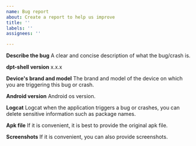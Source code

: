 ```yaml
---
name: Bug report
about: Create a report to help us improve
title: ''
labels: ''
assignees: ''

---
```


**Describe the bug**
A clear and concise description of what the bug/crash is.

**dpt-shell version**
x.x.x

**Device's brand and model**
The brand and model of the device on which you are triggering this bug or crash.

**Android version**
Android os version.

**Logcat**
Logcat when the application triggers a bug or crashes, you can delete sensitive information such as package names.

**Apk file**
If it is convenient, it is best to provide the original apk file.

**Screenshots**
If it is convenient, you can also provide screenshots.
